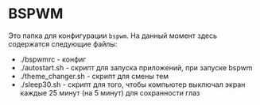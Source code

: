 # BSPWM
Это папка для конфигурации `bspwm`.
На данный момент здесь содержатся следующие файлы:
* ./bspwmrc - конфиг
* ./autostart.sh - скрипт для запуска приложений, при запуске bspwm
* ./theme_changer.sh - скрипт для смены тем
* ./sleep30.sh - скрипт для того, чтобы компьютер выключал экран каждые 25 минут (на 5 минут) для сохранности глаз
